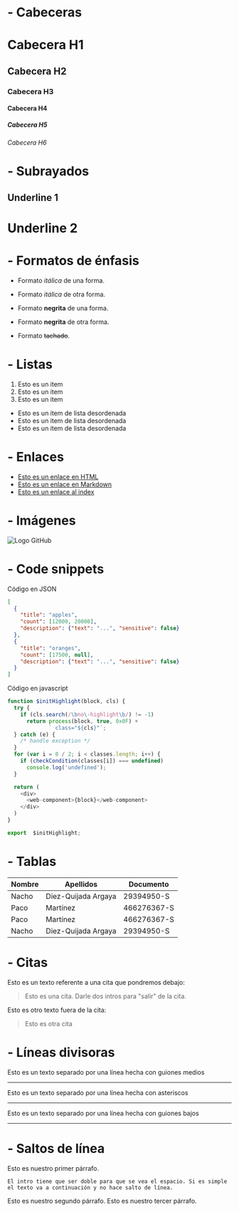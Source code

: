 # - Cabeceras
# Cabecera H1
## Cabecera H2
### Cabecera H3
#### Cabecera H4
##### Cabecera H5
###### Cabecera H6

# - Subrayados
Underline 1
---------------

Underline 2
===============

# - Formatos de énfasis
- Formato *itálica* de una forma.
- Formato _itálica_ de otra forma.

- Formato __negrita__ de una forma.
- Formato **negrita** de otra forma.

- Formato ~~tachado~~.

# - Listas
1. Esto es un item
2. Esto es un item
3. Esto es un item

- Esto es un item de lista desordenada
- Esto es un item de lista desordenada
- Esto es un item de lista desordenada

# - Enlaces
- <a href ="http://www.google.com" title="">Esto es un enlace en HTML</a>
- [Esto es un enlace en Markdown](http://www.google.com)
- [Esto es un enlace al index](index.html)

# - Imágenes
![Logo GitHub](https://www.numipage.com/wp-content/uploads/2016/10/github-logo.png)

# - Code snippets
Código en JSON
```JSON
[
  {
    "title": "apples",
    "count": [12000, 20000],
    "description": {"text": "...", "sensitive": false}
  },
  {
    "title": "oranges",
    "count": [17500, null],
    "description": {"text": "...", "sensitive": false}
  }
]
```

Código en javascript
```javascript
function $initHighlight(block, cls) {
  try {
    if (cls.search(/\bno\-highlight\b/) != -1)
      return process(block, true, 0x0F) +
             ` class="${cls}"`;
  } catch (e) {
    /* handle exception */
  }
  for (var i = 0 / 2; i < classes.length; i++) {
    if (checkCondition(classes[i]) === undefined)
      console.log('undefined');
  }

  return (
    <div>
      <web-component>{block}</web-component>
    </div>
  )
}

export  $initHighlight;
```

# - Tablas
| Nombre | Apellidos | Documento |
| ------ | --------- | --------- |
| Nacho  | Diez-Quijada Argaya | 29394950-S |
| Paco  | Martínez | 466276367-S |
| Paco  | Martínez | 466276367-S |
| Nacho  | Diez-Quijada Argaya | 29394950-S |

# - Citas
Esto es un texto referente a una cita que pondremos debajo:
> Esto es una cita. Darle dos intros para "salir" de la cita.

Esto es otro texto fuera de la cita:
> Esto es otra cita

# - Líneas divisoras
Esto es un texto separado por una línea hecha con guiones medios

---

Esto es un texto separado por una línea hecha con asteriscos

***

Esto es un texto separado por una línea hecha con guiones bajos

___

# - Saltos de línea
Esto es nuestro primer párrafo.

```
El intro tiene que ser doble para que se vea el espacio. Si es simple el texto va a continuación y no hace salto de línea.
```

Esto es nuestro segundo párrafo.
Esto es nuestro tercer párrafo.


